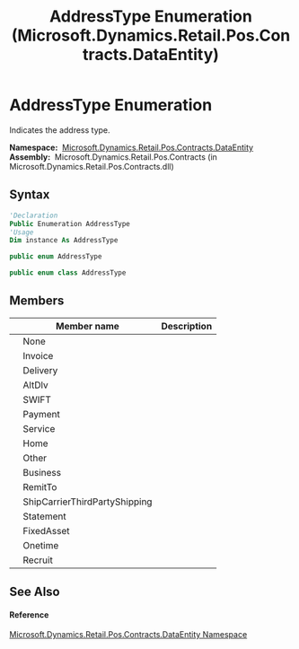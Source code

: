 ﻿---
title: AddressType Enumeration (Microsoft.Dynamics.Retail.Pos.Contracts.DataEntity)
TOCTitle: AddressType Enumeration
ms:assetid: T:Microsoft.Dynamics.Retail.Pos.Contracts.DataEntity.AddressType
ms:mtpsurl: https://technet.microsoft.com/en-us/library/microsoft.dynamics.retail.pos.contracts.dataentity.addresstype(v=AX.60)
ms:contentKeyID: 47128498
ms.date: 05/18/2015
mtps_version: v=AX.60
f1_keywords:
- Microsoft.Dynamics.Retail.Pos.Contracts.DataEntity.AddressType.Delivery
- Microsoft.Dynamics.Retail.Pos.Contracts.DataEntity.AddressType.AltDlv
- Microsoft.Dynamics.Retail.Pos.Contracts.DataEntity.AddressType.FixedAsset
- Microsoft.Dynamics.Retail.Pos.Contracts.DataEntity.AddressType.Payment
- Microsoft.Dynamics.Retail.Pos.Contracts.DataEntity.AddressType.Onetime
- Microsoft.Dynamics.Retail.Pos.Contracts.DataEntity.AddressType.Other
- Microsoft.Dynamics.Retail.Pos.Contracts.DataEntity.AddressType.None
- Microsoft.Dynamics.Retail.Pos.Contracts.DataEntity.AddressType.Home
- Microsoft.Dynamics.Retail.Pos.Contracts.DataEntity.AddressType.Invoice
- Microsoft.Dynamics.Retail.Pos.Contracts.DataEntity.AddressType.Business
- Microsoft.Dynamics.Retail.Pos.Contracts.DataEntity.AddressType
- Microsoft.Dynamics.Retail.Pos.Contracts.DataEntity.AddressType.Recruit
- Microsoft.Dynamics.Retail.Pos.Contracts.DataEntity.AddressType.SWIFT
- Microsoft.Dynamics.Retail.Pos.Contracts.DataEntity.AddressType.Statement
- Microsoft.Dynamics.Retail.Pos.Contracts.DataEntity.AddressType.RemitTo
- Microsoft.Dynamics.Retail.Pos.Contracts.DataEntity.AddressType.Service
- Microsoft.Dynamics.Retail.Pos.Contracts.DataEntity.AddressType.ShipCarrierThirdPartyShipping
dev_langs:
- CSharp
- C++
- VB
---

# AddressType Enumeration

Indicates the address type.

**Namespace:**  [Microsoft.Dynamics.Retail.Pos.Contracts.DataEntity](microsoft-dynamics-retail-pos-contracts-dataentity-namespace.md)  
**Assembly:**  Microsoft.Dynamics.Retail.Pos.Contracts (in Microsoft.Dynamics.Retail.Pos.Contracts.dll)

## Syntax

``` vb
'Declaration
Public Enumeration AddressType
'Usage
Dim instance As AddressType
```

``` csharp
public enum AddressType
```

``` c++
public enum class AddressType
```

## Members

<table>
<thead>
<tr class="header">
<th></th>
<th>Member name</th>
<th>Description</th>
</tr>
</thead>
<tbody>
<tr class="odd">
<td></td>
<td>None</td>
<td></td>
</tr>
<tr class="even">
<td></td>
<td>Invoice</td>
<td></td>
</tr>
<tr class="odd">
<td></td>
<td>Delivery</td>
<td></td>
</tr>
<tr class="even">
<td></td>
<td>AltDlv</td>
<td></td>
</tr>
<tr class="odd">
<td></td>
<td>SWIFT</td>
<td></td>
</tr>
<tr class="even">
<td></td>
<td>Payment</td>
<td></td>
</tr>
<tr class="odd">
<td></td>
<td>Service</td>
<td></td>
</tr>
<tr class="even">
<td></td>
<td>Home</td>
<td></td>
</tr>
<tr class="odd">
<td></td>
<td>Other</td>
<td></td>
</tr>
<tr class="even">
<td></td>
<td>Business</td>
<td></td>
</tr>
<tr class="odd">
<td></td>
<td>RemitTo</td>
<td></td>
</tr>
<tr class="even">
<td></td>
<td>ShipCarrierThirdPartyShipping</td>
<td></td>
</tr>
<tr class="odd">
<td></td>
<td>Statement</td>
<td></td>
</tr>
<tr class="even">
<td></td>
<td>FixedAsset</td>
<td></td>
</tr>
<tr class="odd">
<td></td>
<td>Onetime</td>
<td></td>
</tr>
<tr class="even">
<td></td>
<td>Recruit</td>
<td></td>
</tr>
</tbody>
</table>


## See Also

#### Reference

[Microsoft.Dynamics.Retail.Pos.Contracts.DataEntity Namespace](microsoft-dynamics-retail-pos-contracts-dataentity-namespace.md)

